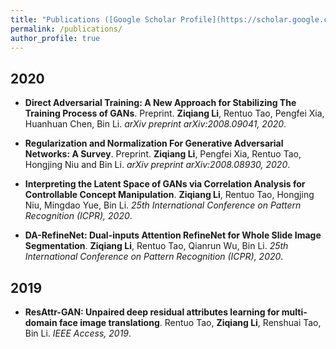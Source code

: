 ```yaml
---
title: "Publications ([Google Scholar Profile](https://scholar.google.com.hk/citations?user=mj5a8WgAAAAJ&hl))"
permalink: /publications/
author_profile: true
---
```


## 2020
* <b>Direct Adversarial Training: A New Approach for Stabilizing The Training Process of GANs</b>. Preprint</b>.
<b>Ziqiang Li</b>, Rentuo Tao, Pengfei Xia, Huanhuan Chen, Bin Li. <i>arXiv preprint arXiv:2008.09041, 2020</i>. <br>

* <b>Regularization and Normalization For Generative Adversarial Networks: A Survey</b>. Preprint</b>.
<b>Ziqiang Li</b>,  Pengfei Xia, Rentuo Tao, Hongjing Niu and Bin Li. <i>arXiv preprint arXiv:2008.08930, 2020</i>. <br>

* <b>Interpreting the Latent Space of GANs via Correlation Analysis for Controllable Concept Manipulation</b>.
<b>Ziqiang Li</b>, Rentuo Tao, Hongjing Niu, Mingdao Yue, Bin Li. <i>25th International Conference on Pattern Recognition (ICPR), 2020</i>. <br>

* <b>DA-RefineNet: Dual-inputs Attention RefineNet for Whole Slide Image Segmentation</b>.
<b>Ziqiang Li</b>, Rentuo Tao, Qianrun Wu, Bin Li. <i>25th International Conference on Pattern Recognition (ICPR), 2020</i>. <br>

## 2019
* <b>ResAttr-GAN: Unpaired deep residual attributes learning for multi-domain face image translationg</b>.
Rentuo Tao, <b>Ziqiang Li</b>, Renshuai Tao, Bin Li. <i>IEEE Access, 2019</i>. <br>



